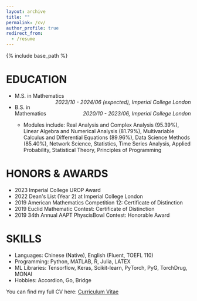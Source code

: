 ```yaml
---
layout: archive
title: ""
permalink: /cv/
author_profile: true
redirect_from:
  - /resume
---
```


{% include base_path %}

EDUCATION
======
* <p style="text-align:left;">M.S. in Mathematics<span style="float:right;"><i>2023/10 - 2024/06 (expected), Imperial College London</i></span></p>

* <p style="text-align:left;">B.S. in Mathematics<span style="float:right;"><i>2020/10 - 2023/06, Imperial College London</i></span></p>
  
  * Modules include: Real Analysis and Complex Analysis (95.39%), Linear Algebra and Numerical Analysis (81.79%), Multivariable Calculus and Differential Equations (89.96%), Data Science Methods (85.40%), Network Science, Statistics, Time Series Analysis, Applied Probability, Statistical Theory, Principles of Programming


HONORS & AWARDS
======
* 2023 Imperial College UROP Award
* 2022 Dean's List (Year 2) at Imperial College London
* 2019 American Mathematics Competition 12: Certificate of Distinction
* 2019 Euclid Mathematic Contest: Certificate of Distinction
* 2019 34th Annual AAPT PhyscisBowl Contest: Honorable Award


SKILLS
======
* Languages: Chinese (Native), English (Fluent, TOEFL 110)
* Programming: Python, MATLAB, R, Julia, LATEX
* ML Libraries: Tensorflow, Keras, Scikit-learn, PyTorch, PyG, TorchDrug, MONAI
* Hobbies: Accordion, Go, Bridge

You can find my full CV here: [Curriculum Vitae](../files/cv.pdf)